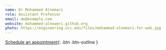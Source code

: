 ```yaml
---
name: Dr.Mohammed Alnemari
role: Assistant Professor
email: me@example.com
website: mohammed-alneamri.github.org
photo: https://engineering.uci.edu/files/mohammad-alnemari-for-web.jpg
---
```

[Schedule an appointment](#){: .btn .btn-outline }
